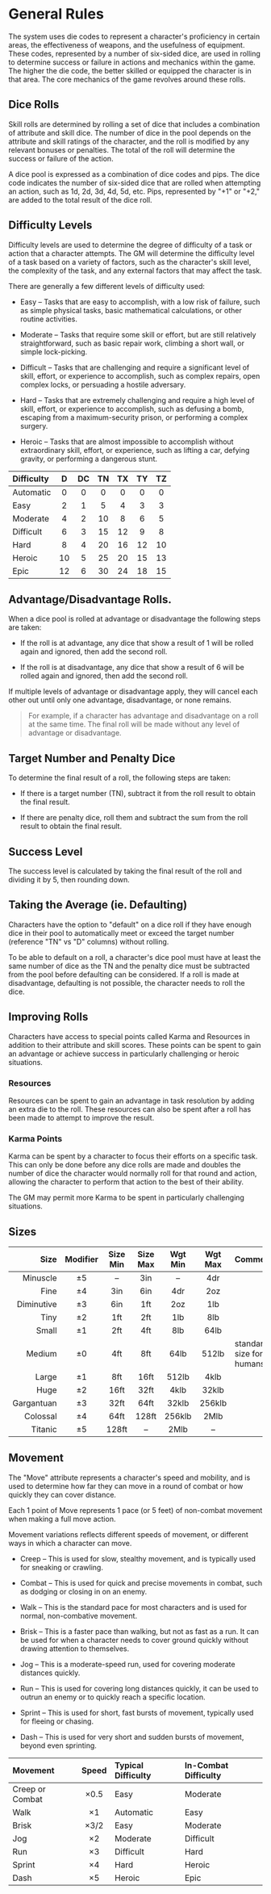 # General Rules

The system uses die codes to represent a character's proficiency in certain areas, the effectiveness of
weapons, and the usefulness of equipment. These codes, represented by a number of six-sided dice, are 
used in rolling to determine success or failure in actions and mechanics within the game. The higher 
the die code, the better skilled or equipped the character is in that area. The core mechanics of the 
game revolves around these rolls.

## Dice Rolls

Skill rolls are determined by rolling a set of dice that includes a combination of attribute and skill dice. The number of dice in the pool depends on the attribute and skill ratings of the character, and the roll is modified by any relevant bonuses or penalties. The total of the roll will determine the success or failure of the action.

A dice pool is expressed as a combination of dice codes and pips. The dice code indicates the number of six-sided dice that are rolled when attempting an action, such as 1d, 2d, 3d, 4d, 5d, etc. Pips, represented by "+1" or "+2," are added to the total result of the dice roll.

## Difficulty Levels

Difficulty levels are used to determine the degree of difficulty of a task or action that a character attempts. The GM will determine the difficulty level of a task based on a variety of factors, such as the character's skill level, the complexity of the task, and any external factors that may affect the task.

There are generally a few different levels of difficulty used:

* Easy – Tasks that are easy to accomplish, with a low risk of failure, such as simple physical tasks, basic mathematical calculations, or other routine activities.

* Moderate – Tasks that require some skill or effort, but are still relatively straightforward, such as basic repair work, climbing a short wall, or simple lock-picking.

* Difficult – Tasks that are challenging and require a significant level of skill, effort, or experience to accomplish, such as complex repairs, open complex locks, or persuading a hostile adversary.

* Hard – Tasks that are extremely challenging and require a high level of skill, effort, or experience to accomplish, such as defusing a bomb, escaping from a maximum-security prison, or performing a complex surgery.

* Heroic – Tasks that are almost impossible to accomplish without extraordinary skill, effort, or experience, such as lifting a car, defying gravity, or performing a dangerous stunt.

| Difficulty  |  D    |  DC   |  TN   |  TX   | TY    | TZ    |
|:------------|:-----:|:-----:|:-----:|:-----:|:-----:|:-----:|
| Automatic   | 0     | 0     | 0     |  0    |  0    |   0   |
| Easy        | 2     | 1     | 5     |  4    |  3    |   3   |
| Moderate    | 4     | 2     | 10    |  8    |  6    |   5   |
| Difficult   | 6     | 3     | 15    |  12   |  9    |   8   |
| Hard        | 8     | 4     | 20    |  16   |  12   |   10  |
| Heroic      | 10    | 5     | 25    |  20   |  15   |   13  |
| Epic        | 12    | 6     | 30    |  24   |  18   |   15  |

## Advantage/Disadvantage Rolls.

When a dice pool is rolled at advantage or disadvantage the following steps are taken:

* If the roll is at advantage, any dice that show a result of 1 will be rolled again and ignored, then add the second roll.

* If the roll is at disadvantage, any dice that show a result of 6 will be rolled again and ignored, then add the second roll.

If multiple levels of advantage or disadvantage apply, they will cancel each other out until only one advantage, disadvantage, or none remains.

> For example, if a character has advantage and disadvantage on a roll at the same time. 
> The final roll will be made without any level of advantage or disadvantage.

## Target Number and Penalty Dice

To determine the final result of a roll, the following steps are taken:

* If there is a target number (TN), subtract it from the roll result to obtain the final result.

* If there are penalty dice, roll them and subtract the sum from the roll result to obtain the final result.

## Success Level

The success level is calculated by taking the final result of the roll and dividing it by 5, then rounding down.

## Taking the Average (ie. Defaulting)

Characters have the option to "default" on a dice roll if they have enough dice in their pool to automatically meet or exceed the target number (reference "TN" vs "D" columns) without rolling.

To be able to default on a roll, a character's dice pool must have at least the same number of dice as the TN and the penalty dice must be subtracted from the pool before defaulting can be considered. If a roll is made at disadvantage, defaulting is not possible, the character needs to roll the dice.

## Improving Rolls

Characters have access to special points called Karma and Resources in addition to their attribute and skill scores. These points can be spent to gain an advantage or achieve success in particularly challenging or heroic situations.

### Resources

Resources can be spent to gain an advantage in task resolution by adding an extra die to the roll. These resources can also be spent after a roll has been made to attempt to improve the result.

### Karma Points

Karma can be spent by a character to focus their efforts on a specific task. This can only be done before any dice rolls are made and doubles the number of dice the character would normally roll for that round and action, allowing the character to perform that action to the best of their ability. 

The GM may permit more Karma to be spent in particularly challenging situations.

## Sizes

| Size       |Modifier |Size Min|Size Max|Wgt Min|Wgt Max| Comment      |
|-----------:|:-------:|:------:|:------:|:-----:|:-----:|:--------------------------|
| Minuscle   |  ±5     |    –   |   3in  |   –   |  4dr  |       |
| Fine       |  ±4     |   3in  |   6in  | 4dr   |  2oz  |       |
| Diminutive |  ±3     |   6in  |   1ft  | 2oz   |  1lb  |       |
| Tiny       |  ±2     |   1ft  |   2ft  | 1lb   |  8lb  |       |
| Small      |  ±1     |   2ft  |   4ft  |  8lb  | 64lb  |       |
| Medium     |  ±0     |   4ft  |   8ft  | 64lb  | 512lb | standard size for humans. |
| Large      |  ±1     |   8ft  |  16ft  | 512lb | 4klb  |       |
| Huge       |  ±2     |  16ft  |  32ft  | 4klb  | 32klb |       |
| Gargantuan |  ±3     |  32ft  |  64ft  | 32klb | 256klb|       |
| Colossal   |  ±4     |  64ft  |  128ft | 256klb| 2Mlb  |       |
| Titanic    |  ±5     |  128ft |    –   | 2Mlb  |   –   |       |

## Movement

The "Move" attribute represents a character's speed and mobility, and is used to determine how far 
they can move in a round of combat or how quickly they can cover distance. 

Each 1 point of Move represents 1 pace (or 5 feet) of non-combat movement when making a full move action.

Movement variations reflects different speeds of movement, or different ways in which a character can move.

* Creep – This is used for slow, stealthy movement, and is typically used for sneaking or crawling.

* Combat – This is used for quick and precise movements in combat, such as dodging or closing in on an enemy.

* Walk – This is the standard pace for most characters and is used for normal, non-combative movement.

* Brisk – This is a faster pace than walking, but not as fast as a run. 
It can be used for when a character needs to cover ground quickly without drawing attention to themselves.

* Jog – This is a moderate-speed run, used for covering moderate distances quickly.

* Run – This is used for covering long distances quickly, it can be used to outrun an enemy or 
to quickly reach a specific location.

* Sprint – This is used for short, fast bursts of movement, typically used for fleeing or chasing.

* Dash – This is used for very short and sudden bursts of movement, beyond even sprinting.

| Movement          | Speed | Typical Difficulty | In-Combat Difficulty |
|:------------------|:-----:|:---------------------|:---------------------|
|  Creep or Combat  | ×0.5  | Easy      | Moderate |
|  Walk             | ×1    | Automatic | Easy |
|  Brisk            | ×3/2  | Easy      | Moderate |
|  Jog              | ×2    | Moderate  | Difficult |
|  Run              | ×3    | Difficult | Hard |
|  Sprint           | ×4    | Hard      | Heroic |
|  Dash             | ×5    | Heroic    | Epic |

